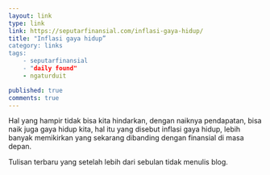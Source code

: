 ```yaml
---
layout: link
type: link
link: https://seputarfinansial.com/inflasi-gaya-hidup/
title: "Inflasi gaya hidup”
category: links
tags: 
    - seputarfinansial
    - "daily found"
    - ngaturduit

published: true
comments: true
---
```


Hal yang hampir tidak bisa kita hindarkan, dengan naiknya pendapatan, bisa naik juga gaya hidup kita, hal itu yang disebut inflasi gaya hidup, lebih banyak memikirkan yang sekarang dibanding dengan finansial di masa depan.

Tulisan terbaru yang setelah lebih dari sebulan tidak menulis blog.